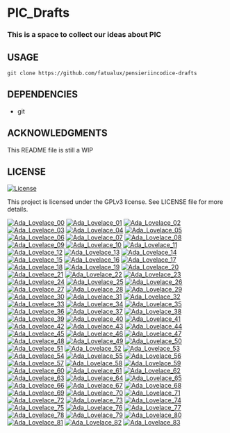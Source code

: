 # PIC_Drafts

### This is a space to collect our ideas about PIC

## USAGE

```
git clone https://github.com/fatualux/pensieriincodice-drafts
```

## DEPENDENCIES

- git

## ACKNOWLEDGMENTS

This README file is still a WIP


## LICENSE

[![License](https://img.shields.io/badge/License-GPL%20v3-blue.svg)](http://www.gnu.org/licenses/gpl-3.0)

This project is licensed under the GPLv3 license.
See LICENSE file for more details.

<div class="gallery">
  <a href="images/Ada_Lovelace_00.png"><img class="thumbnail" src="thumbs/Ada_Lovelace_00.png" alt="Ada_Lovelace_00"></a>
  <a href="images/Ada_Lovelace_01.png"><img class="thumbnail" src="thumbs/Ada_Lovelace_01.png" alt="Ada_Lovelace_01"></a>
  <a href="images/Ada_Lovelace_02.png"><img class="thumbnail" src="thumbs/Ada_Lovelace_02.png" alt="Ada_Lovelace_02"></a>
  <a href="images/Ada_Lovelace_03.png"><img class="thumbnail" src="thumbs/Ada_Lovelace_03.png" alt="Ada_Lovelace_03"></a>
  <a href="images/Ada_Lovelace_04.png"><img class="thumbnail" src="thumbs/Ada_Lovelace_04.png" alt="Ada_Lovelace_04"></a>
  <a href="images/Ada_Lovelace_05.png"><img class="thumbnail" src="thumbs/Ada_Lovelace_05.png" alt="Ada_Lovelace_05"></a>
  <a href="images/Ada_Lovelace_06.png"><img class="thumbnail" src="thumbs/Ada_Lovelace_06.png" alt="Ada_Lovelace_06"></a>
  <a href="images/Ada_Lovelace_07.png"><img class="thumbnail" src="thumbs/Ada_Lovelace_07.png" alt="Ada_Lovelace_07"></a>
  <a href="images/Ada_Lovelace_08.png"><img class="thumbnail" src="thumbs/Ada_Lovelace_08.png" alt="Ada_Lovelace_08"></a>
  <a href="images/Ada_Lovelace_09.png"><img class="thumbnail" src="thumbs/Ada_Lovelace_09.png" alt="Ada_Lovelace_09"></a>
  <a href="images/Ada_Lovelace_10.png"><img class="thumbnail" src="thumbs/Ada_Lovelace_10.png" alt="Ada_Lovelace_10"></a>
  <a href="images/Ada_Lovelace_11.png"><img class="thumbnail" src="thumbs/Ada_Lovelace_11.png" alt="Ada_Lovelace_11"></a>
  <a href="images/Ada_Lovelace_12.png"><img class="thumbnail" src="thumbs/Ada_Lovelace_12.png" alt="Ada_Lovelace_12"></a>
  <a href="images/Ada_Lovelace_13.png"><img class="thumbnail" src="thumbs/Ada_Lovelace_13.png" alt="Ada_Lovelace_13"></a>
  <a href="images/Ada_Lovelace_14.png"><img class="thumbnail" src="thumbs/Ada_Lovelace_14.png" alt="Ada_Lovelace_14"></a>
  <a href="images/Ada_Lovelace_15.png"><img class="thumbnail" src="thumbs/Ada_Lovelace_15.png" alt="Ada_Lovelace_15"></a>
  <a href="images/Ada_Lovelace_16.png"><img class="thumbnail" src="thumbs/Ada_Lovelace_16.png" alt="Ada_Lovelace_16"></a>
  <a href="images/Ada_Lovelace_17.png"><img class="thumbnail" src="thumbs/Ada_Lovelace_17.png" alt="Ada_Lovelace_17"></a>
  <a href="images/Ada_Lovelace_18.png"><img class="thumbnail" src="thumbs/Ada_Lovelace_18.png" alt="Ada_Lovelace_18"></a>
  <a href="images/Ada_Lovelace_19.png"><img class="thumbnail" src="thumbs/Ada_Lovelace_19.png" alt="Ada_Lovelace_19"></a>
  <a href="images/Ada_Lovelace_20.png"><img class="thumbnail" src="thumbs/Ada_Lovelace_20.png" alt="Ada_Lovelace_20"></a>
  <a href="images/Ada_Lovelace_21.png"><img class="thumbnail" src="thumbs/Ada_Lovelace_21.png" alt="Ada_Lovelace_21"></a>
  <a href="images/Ada_Lovelace_22.png"><img class="thumbnail" src="thumbs/Ada_Lovelace_22.png" alt="Ada_Lovelace_22"></a>
  <a href="images/Ada_Lovelace_23.png"><img class="thumbnail" src="thumbs/Ada_Lovelace_23.png" alt="Ada_Lovelace_23"></a>
  <a href="images/Ada_Lovelace_24.png"><img class="thumbnail" src="thumbs/Ada_Lovelace_24.png" alt="Ada_Lovelace_24"></a>
  <a href="images/Ada_Lovelace_25.png"><img class="thumbnail" src="thumbs/Ada_Lovelace_25.png" alt="Ada_Lovelace_25"></a>
  <a href="images/Ada_Lovelace_26.png"><img class="thumbnail" src="thumbs/Ada_Lovelace_26.png" alt="Ada_Lovelace_26"></a>
  <a href="images/Ada_Lovelace_27.png"><img class="thumbnail" src="thumbs/Ada_Lovelace_27.png" alt="Ada_Lovelace_27"></a>
  <a href="images/Ada_Lovelace_28.png"><img class="thumbnail" src="thumbs/Ada_Lovelace_28.png" alt="Ada_Lovelace_28"></a>
  <a href="images/Ada_Lovelace_29.png"><img class="thumbnail" src="thumbs/Ada_Lovelace_29.png" alt="Ada_Lovelace_29"></a>
  <a href="images/Ada_Lovelace_30.png"><img class="thumbnail" src="thumbs/Ada_Lovelace_30.png" alt="Ada_Lovelace_30"></a>
  <a href="images/Ada_Lovelace_31.png"><img class="thumbnail" src="thumbs/Ada_Lovelace_31.png" alt="Ada_Lovelace_31"></a>
  <a href="images/Ada_Lovelace_32.png"><img class="thumbnail" src="thumbs/Ada_Lovelace_32.png" alt="Ada_Lovelace_32"></a>
  <a href="images/Ada_Lovelace_33.png"><img class="thumbnail" src="thumbs/Ada_Lovelace_33.png" alt="Ada_Lovelace_33"></a>
  <a href="images/Ada_Lovelace_34.png"><img class="thumbnail" src="thumbs/Ada_Lovelace_34.png" alt="Ada_Lovelace_34"></a>
  <a href="images/Ada_Lovelace_35.png"><img class="thumbnail" src="thumbs/Ada_Lovelace_35.png" alt="Ada_Lovelace_35"></a>
  <a href="images/Ada_Lovelace_36.png"><img class="thumbnail" src="thumbs/Ada_Lovelace_36.png" alt="Ada_Lovelace_36"></a>
  <a href="images/Ada_Lovelace_37.png"><img class="thumbnail" src="thumbs/Ada_Lovelace_37.png" alt="Ada_Lovelace_37"></a>
  <a href="images/Ada_Lovelace_38.png"><img class="thumbnail" src="thumbs/Ada_Lovelace_38.png" alt="Ada_Lovelace_38"></a>
  <a href="images/Ada_Lovelace_39.png"><img class="thumbnail" src="thumbs/Ada_Lovelace_39.png" alt="Ada_Lovelace_39"></a>
  <a href="images/Ada_Lovelace_40.png"><img class="thumbnail" src="thumbs/Ada_Lovelace_40.png" alt="Ada_Lovelace_40"></a>
  <a href="images/Ada_Lovelace_41.png"><img class="thumbnail" src="thumbs/Ada_Lovelace_41.png" alt="Ada_Lovelace_41"></a>
  <a href="images/Ada_Lovelace_42.png"><img class="thumbnail" src="thumbs/Ada_Lovelace_42.png" alt="Ada_Lovelace_42"></a>
  <a href="images/Ada_Lovelace_43.png"><img class="thumbnail" src="thumbs/Ada_Lovelace_43.png" alt="Ada_Lovelace_43"></a>
  <a href="images/Ada_Lovelace_44.png"><img class="thumbnail" src="thumbs/Ada_Lovelace_44.png" alt="Ada_Lovelace_44"></a>
  <a href="images/Ada_Lovelace_45.png"><img class="thumbnail" src="thumbs/Ada_Lovelace_45.png" alt="Ada_Lovelace_45"></a>
  <a href="images/Ada_Lovelace_46.png"><img class="thumbnail" src="thumbs/Ada_Lovelace_46.png" alt="Ada_Lovelace_46"></a>
  <a href="images/Ada_Lovelace_47.png"><img class="thumbnail" src="thumbs/Ada_Lovelace_47.png" alt="Ada_Lovelace_47"></a>
  <a href="images/Ada_Lovelace_48.png"><img class="thumbnail" src="thumbs/Ada_Lovelace_48.png" alt="Ada_Lovelace_48"></a>
  <a href="images/Ada_Lovelace_49.png"><img class="thumbnail" src="thumbs/Ada_Lovelace_49.png" alt="Ada_Lovelace_49"></a>
  <a href="images/Ada_Lovelace_50.png"><img class="thumbnail" src="thumbs/Ada_Lovelace_50.png" alt="Ada_Lovelace_50"></a>
  <a href="images/Ada_Lovelace_51.png"><img class="thumbnail" src="thumbs/Ada_Lovelace_51.png" alt="Ada_Lovelace_51"></a>
  <a href="images/Ada_Lovelace_52.png"><img class="thumbnail" src="thumbs/Ada_Lovelace_52.png" alt="Ada_Lovelace_52"></a>
  <a href="images/Ada_Lovelace_53.png"><img class="thumbnail" src="thumbs/Ada_Lovelace_53.png" alt="Ada_Lovelace_53"></a>
  <a href="images/Ada_Lovelace_54.png"><img class="thumbnail" src="thumbs/Ada_Lovelace_54.png" alt="Ada_Lovelace_54"></a>
  <a href="images/Ada_Lovelace_55.png"><img class="thumbnail" src="thumbs/Ada_Lovelace_55.png" alt="Ada_Lovelace_55"></a>
  <a href="images/Ada_Lovelace_56.png"><img class="thumbnail" src="thumbs/Ada_Lovelace_56.png" alt="Ada_Lovelace_56"></a>
  <a href="images/Ada_Lovelace_57.png"><img class="thumbnail" src="thumbs/Ada_Lovelace_57.png" alt="Ada_Lovelace_57"></a>
  <a href="images/Ada_Lovelace_58.png"><img class="thumbnail" src="thumbs/Ada_Lovelace_58.png" alt="Ada_Lovelace_58"></a>
  <a href="images/Ada_Lovelace_59.png"><img class="thumbnail" src="thumbs/Ada_Lovelace_59.png" alt="Ada_Lovelace_59"></a>
  <a href="images/Ada_Lovelace_60.png"><img class="thumbnail" src="thumbs/Ada_Lovelace_60.png" alt="Ada_Lovelace_60"></a>
  <a href="images/Ada_Lovelace_61.png"><img class="thumbnail" src="thumbs/Ada_Lovelace_61.png" alt="Ada_Lovelace_61"></a>
  <a href="images/Ada_Lovelace_62.png"><img class="thumbnail" src="thumbs/Ada_Lovelace_62.png" alt="Ada_Lovelace_62"></a>
  <a href="images/Ada_Lovelace_63.png"><img class="thumbnail" src="thumbs/Ada_Lovelace_63.png" alt="Ada_Lovelace_63"></a>
  <a href="images/Ada_Lovelace_64.png"><img class="thumbnail" src="thumbs/Ada_Lovelace_64.png" alt="Ada_Lovelace_64"></a>
  <a href="images/Ada_Lovelace_65.png"><img class="thumbnail" src="thumbs/Ada_Lovelace_65.png" alt="Ada_Lovelace_65"></a>
  <a href="images/Ada_Lovelace_66.png"><img class="thumbnail" src="thumbs/Ada_Lovelace_66.png" alt="Ada_Lovelace_66"></a>
  <a href="images/Ada_Lovelace_67.png"><img class="thumbnail" src="thumbs/Ada_Lovelace_67.png" alt="Ada_Lovelace_67"></a>
  <a href="images/Ada_Lovelace_68.png"><img class="thumbnail" src="thumbs/Ada_Lovelace_68.png" alt="Ada_Lovelace_68"></a>
  <a href="images/Ada_Lovelace_69.png"><img class="thumbnail" src="thumbs/Ada_Lovelace_69.png" alt="Ada_Lovelace_69"></a>
  <a href="images/Ada_Lovelace_70.png"><img class="thumbnail" src="thumbs/Ada_Lovelace_70.png" alt="Ada_Lovelace_70"></a>
  <a href="images/Ada_Lovelace_71.png"><img class="thumbnail" src="thumbs/Ada_Lovelace_71.png" alt="Ada_Lovelace_71"></a>
  <a href="images/Ada_Lovelace_72.png"><img class="thumbnail" src="thumbs/Ada_Lovelace_72.png" alt="Ada_Lovelace_72"></a>
  <a href="images/Ada_Lovelace_73.png"><img class="thumbnail" src="thumbs/Ada_Lovelace_73.png" alt="Ada_Lovelace_73"></a>
  <a href="images/Ada_Lovelace_74.png"><img class="thumbnail" src="thumbs/Ada_Lovelace_74.png" alt="Ada_Lovelace_74"></a>
  <a href="images/Ada_Lovelace_75.png"><img class="thumbnail" src="thumbs/Ada_Lovelace_75.png" alt="Ada_Lovelace_75"></a>
  <a href="images/Ada_Lovelace_76.png"><img class="thumbnail" src="thumbs/Ada_Lovelace_76.png" alt="Ada_Lovelace_76"></a>
  <a href="images/Ada_Lovelace_77.png"><img class="thumbnail" src="thumbs/Ada_Lovelace_77.png" alt="Ada_Lovelace_77"></a>
  <a href="images/Ada_Lovelace_78.png"><img class="thumbnail" src="thumbs/Ada_Lovelace_78.png" alt="Ada_Lovelace_78"></a>
  <a href="images/Ada_Lovelace_79.png"><img class="thumbnail" src="thumbs/Ada_Lovelace_79.png" alt="Ada_Lovelace_79"></a>
  <a href="images/Ada_Lovelace_80.png"><img class="thumbnail" src="thumbs/Ada_Lovelace_80.png" alt="Ada_Lovelace_80"></a>
  <a href="images/Ada_Lovelace_81.png"><img class="thumbnail" src="thumbs/Ada_Lovelace_81.png" alt="Ada_Lovelace_81"></a>
  <a href="images/Ada_Lovelace_82.png"><img class="thumbnail" src="thumbs/Ada_Lovelace_82.png" alt="Ada_Lovelace_82"></a>
  <a href="images/Ada_Lovelace_83.png"><img class="thumbnail" src="thumbs/Ada_Lovelace_83.png" alt="Ada_Lovelace_83"></a>
</div>
</body>
</html>

